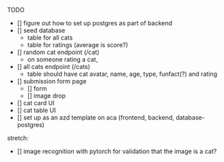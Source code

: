 


TODO
- [] figure out how to set up postgres as part of backend
- [] seed database 
  - table for all cats
  - table for ratings (average is score?)
- [] random cat endpoint (/cat)
  - on someone rating a cat, 
- [] all cats endpoint (/cats)
  - table should have cat avatar, name, age, type, funfact(?) and rating 
- [] submission form page
  - [] form
  - [] image drop
- [] cat card UI
- [] cat table UI
- [] set up as an azd template on aca (frontend, backend, database- postgres)

stretch:
- [] image recognition with pytorch for validation that the image is a cat?